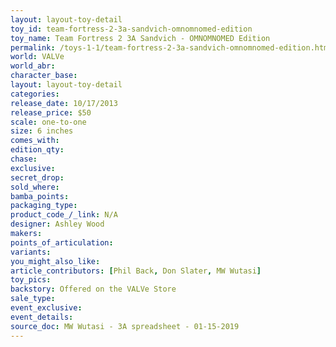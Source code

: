 ```yaml
---
layout: layout-toy-detail 
toy_id: team-fortress-2-3a-sandvich-omnomnomed-edition
toy_name: Team Fortress 2 3A Sandvich - OMNOMNOMED Edition
permalink: /toys-1-1/team-fortress-2-3a-sandvich-omnomnomed-edition.html
world: VALVe
world_abr: 
character_base: 
layout: layout-toy-detail
categories: 
release_date: 10/17/2013
release_price: $50 
scale: one-to-one
size: 6 inches
comes_with: 
edition_qty: 
chase: 
exclusive: 
secret_drop: 
sold_where: 
bamba_points: 
packaging_type: 
product_code_/_link: N/A
designer: Ashley Wood
makers: 
points_of_articulation: 
variants: 
you_might_also_like: 
article_contributors: [Phil Back, Don Slater, MW Wutasi]
toy_pics: 
backstory: Offered on the VALVe Store
sale_type: 
event_exclusive: 
event_details: 
source_doc: MW Wutasi - 3A spreadsheet - 01-15-2019
---
```

